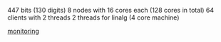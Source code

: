447 bits (130 digits)
8 nodes with 16 cores each (128 cores in total)
64 clients with 2 threads
2 threads for linalg (4 core machine)

[monitoring](https://console.cloud.google.com/monitoring/dashboards/builder/73fee302-005b-432f-924d-68e88ae2ebf5?project=cado-nfs-cloud&dashboardBuilderState=%257B%2522editModeEnabled%2522:false%257D&startTime=20220531T202027-07:00&endTime=20220531T231527-07:00)
